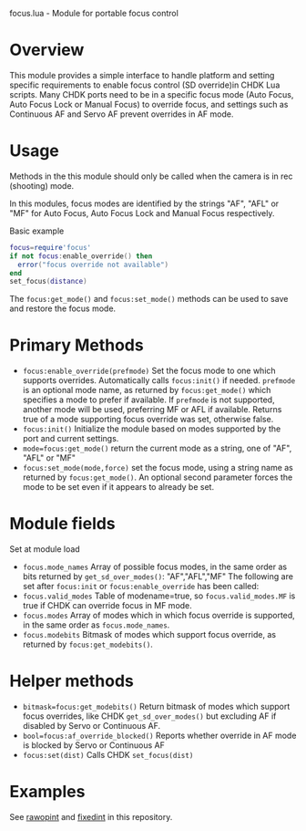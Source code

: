 focus.lua - Module for portable focus control

# Overview
This module provides a simple interface to handle platform and setting specific requirements to enable focus control (SD override)in CHDK Lua scripts. Many CHDK ports need to be in a specific focus mode (Auto Focus, Auto Focus Lock or Manual Focus) to override focus, and settings such as Continuous AF and Servo AF prevent overrides in AF mode.


# Usage
Methods in the this module should only be called when the camera is in rec (shooting) mode.

In this modules, focus modes are identified by the strings "AF", "AFL" or "MF" for Auto Focus, Auto Focus Lock and Manual Focus respectively.

Basic example
```lua
focus=require'focus'
if not focus:enable_override() then
  error("focus override not available")
end
set_focus(distance)
```
The `focus:get_mode()` and `focus:set_mode()` methods can be used to save and restore the focus mode.

# Primary Methods
* `focus:enable_override(prefmode)` Set the focus mode to one which supports overrides. Automatically calls `focus:init()` if needed. `prefmode` is an optional mode name, as returned by `focus:get_mode()` which specifies a mode to prefer if available. If `prefmode` is not supported, another mode will be used, preferring MF or AFL if available. Returns true of a mode supporting focus override was set, otherwise false.
* `focus:init()` Initialize the module based on modes supported by the port and current settings.
* `mode=focus:get_mode()` return the current mode as a string, one of "AF", "AFL" or "MF"
* `focus:set_mode(mode,force)` set the focus mode, using a string name as returned by `focus:get_mode()`. An optional second parameter forces the mode to be set even if it appears to already be set.

# Module fields
Set at module load
* `focus.mode_names` Array of possible focus modes, in the same order as bits returned by `get_sd_over_modes()`: "AF","AFL","MF"
The following are set after `focus:init` or `focus:enable_override` has been called:
* `focus.valid_modes` Table of modename=true, so `focus.valid_modes.MF` is true if CHDK can override focus in MF mode.
* `focus.modes` Array of modes which in which focus override is supported, in the same order as `focus.mode_names`.
* `focus.modebits` Bitmask of modes which support focus override, as returned by `focus:get_modebits()`.

# Helper methods
* `bitmask=focus:get_modebits()` Return bitmask of modes which support focus overrides, like CHDK `get_sd_over_modes()` but excluding AF if disabled by Servo or Continuous AF.
* `bool=focus:af_override_blocked()` Reports whether override in AF mode is blocked by Servo or Continuous AF
* `focus:set(dist)` Calls CHDK `set_focus(dist)`

# Examples
See [rawopint](/src/rawopint) and [fixedint](/src/fixedint) in this repository.
